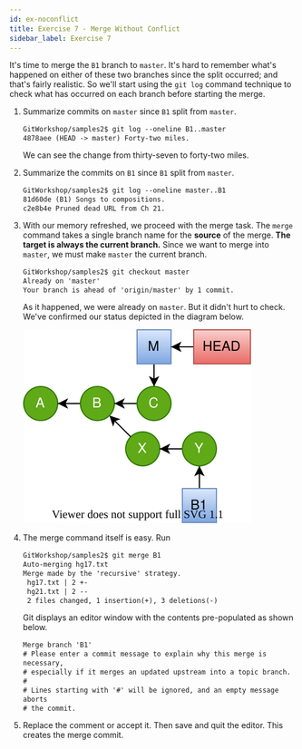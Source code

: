 ```yaml
---
id: ex-noconflict
title: Exercise 7 - Merge Without Conflict
sidebar_label: Exercise 7
---
```


It's time to merge the `B1` branch to `master`.
It's hard to remember what's happened on either of these two
branches since the split occurred; and that's fairly realistic.
So we'll start using the `git log` command technique to
check what has occurred on each branch before starting the merge.

1. Summarize commits on `master` since `B1` split from `master`.

   ```console
   GitWorkshop/samples2$ git log --oneline B1..master
   4878aee (HEAD -> master) Forty-two miles.
   ```

   We can see the change from thirty-seven to forty-two miles.

2. Summarize the commits on `B1` since `B1` split from `master`.

   ```console
   GitWorkshop/samples2$ git log --oneline master..B1
   81d60de (B1) Songs to compositions.
   c2e8b4e Pruned dead URL from Ch 21.
   ```

3. With our memory refreshed, we proceed with the merge task.
   The `merge` command takes a single branch name for the **source**
   of the merge.
   **The target is always the current branch.**
   Since we want to merge into `master`, we must make `master`
   the current branch.

   ```console
   GitWorkshop/samples2$ git checkout master
   Already on 'master'
   Your branch is ahead of 'origin/master' by 1 commit.
   ```

   As it happened, we were already on `master`.  But it didn't
   hurt to check.  We've confirmed our status depicted in the
   diagram below.

   ![B1 Log](/git/images/noConflict02.svg)

4. The merge command itself is easy.  Run 

   ```console
   GitWorkshop/samples2$ git merge B1
   Auto-merging hg17.txt
   Merge made by the 'recursive' strategy.
    hg17.txt | 2 +-
    hg21.txt | 2 --
    2 files changed, 1 insertion(+), 3 deletions(-)
   ```

   Git displays an editor window with the contents
   pre-populated as shown below.

   ```
   Merge branch 'B1'
   # Please enter a commit message to explain why this merge is necessary,
   # especially if it merges an updated upstream into a topic branch.
   #
   # Lines starting with '#' will be ignored, and an empty message aborts
   # the commit.
   ```

5. Replace the comment or accept it.  Then save and quit the editor.
   This creates the merge commit.

